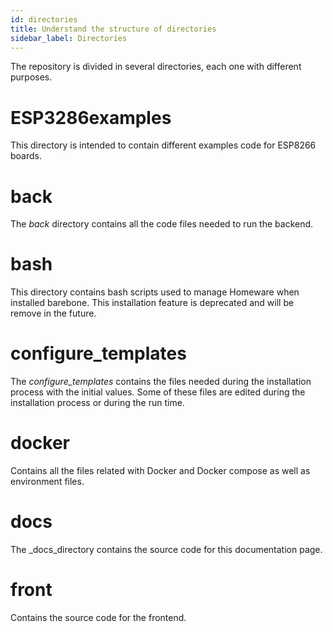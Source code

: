 ```yaml
---
id: directories
title: Understand the structure of directories
sidebar_label: Directories
---
```


The repository is divided in several directories, each one with different purposes.

# ESP3286examples
This directory is intended to contain different examples code for ESP8266 boards.

# back
The _back_ directory contains all the code files needed to run the backend.

# bash
This directory contains bash scripts used to manage Homeware when installed barebone. This installation feature is deprecated and will be remove in the future.

# configure_templates
The _configure_templates_ contains the files needed during the installation process with the initial values. Some of these files are edited during the installation process or during the run time.

# docker
Contains all the files related with Docker and Docker compose as well as environment files.

# docs
The _docs_directory contains the source code for this documentation page.

# front
Contains the source code for the frontend.
